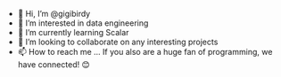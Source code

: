 - 👋 Hi, I’m @gigibirdy
- 👀 I’m interested in data engineering
- 🌱 I’m currently learning Scalar
- 💞️ I’m looking to collaborate on any interesting projects
- 📫 How to reach me ... If you also are a huge fan of programming, we have connected! 😊

<!---
gigibirdy/gigibirdy is a ✨ special ✨ repository because its `README.md` (this file) appears on your GitHub profile.
You can click the Preview link to take a look at your changes.
--->
